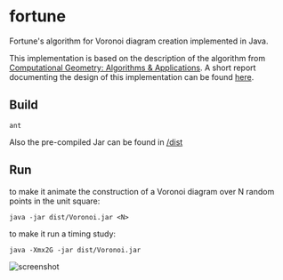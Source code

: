 fortune
=======

Fortune's algorithm for Voronoi diagram creation implemented in Java.

This implementation is based on the description of the algorithm from [Computational Geometry: Algorithms & Applications](http://www.amazon.com/Computational-Geometry-Applications-Mark-Berg/dp/3642096816).
A short report documenting the design of this implementation can be found [here](/DESIGN.md).

Build
-----
```
ant
```

Also the pre-compiled Jar can be found in [/dist](/dist)

Run
---

to make it animate the construction of a Voronoi diagram over N random points in the unit square:

```java -jar dist/Voronoi.jar <N>```

to make it run a timing study:

```java -Xmx2G -jar dist/Voronoi.jar```

![screenshot](voronoi.png)

